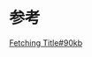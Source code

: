 

# 参考
[Fetching Title#90kb](https://zh.wikipedia.org/wiki/%E9%9D%9E%E5%A5%87%E5%BC%82%E6%96%B9%E9%98%B5)
